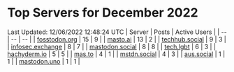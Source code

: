 # Top Servers for December 2022
Last Updated: 12/06/2022 12:48:24 UTC
| Server | Posts | Active Users |
| -- | -- | -- |
| [fosstodon.org](https://fosstodon.org/tags/PowerShell) | 15 | 9 |
| [masto.ai](https://masto.ai/tags/PowerShell) | 13 | 2 |
| [techhub.social](https://techhub.social/tags/PowerShell) | 9 | 3 |
| [infosec.exchange](https://infosec.exchange/tags/PowerShell) | 8 | 7 |
| [mastodon.social](https://mastodon.social/tags/PowerShell) | 8 | 8 |
| [tech.lgbt](https://tech.lgbt/tags/PowerShell) | 6 | 3 |
| [hachyderm.io](https://hachyderm.io/tags/PowerShell) | 5 | 5 |
| [mas.to](https://mas.to/tags/PowerShell) | 4 | 1 |
| [mstdn.social](https://mstdn.social/tags/PowerShell) | 4 | 3 |
| [aus.social](https://aus.social/tags/PowerShell) | 1 | 1 |
| [mastodon.uno](https://mastodon.uno/tags/PowerShell) | 1 | 1 |
